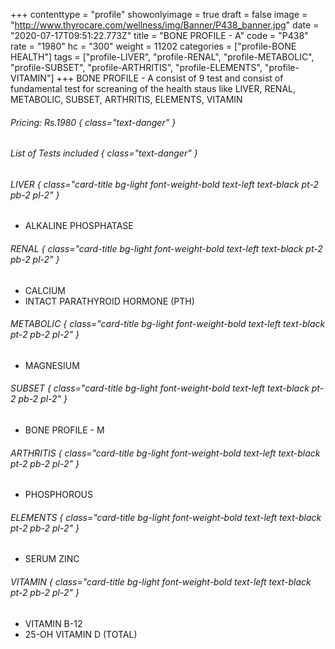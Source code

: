 +++
contenttype = "profile"
showonlyimage = true
draft = false
image = "http://www.thyrocare.com/wellness/img/Banner/P438_banner.jpg"
date = "2020-07-17T09:51:22.773Z"
title = "BONE PROFILE - A"
code = "P438"
rate = "1980"
hc = "300"
weight = 11202
categories = ["profile-BONE HEALTH"]
tags = ["profile-LIVER", "profile-RENAL", "profile-METABOLIC", "profile-SUBSET", "profile-ARTHRITIS", "profile-ELEMENTS", "profile-VITAMIN"]
+++
BONE PROFILE - A consist of 9 test and consist of fundamental test for screaning of the health staus like LIVER, RENAL, METABOLIC, SUBSET, ARTHRITIS, ELEMENTS, VITAMIN
<!--more-->
###### Pricing: Rs.1980 { class="text-danger" }

###### List of Tests included { class="text-danger" }

###### LIVER { class="card-title bg-light font-weight-bold text-left text-black pt-2 pb-2 pl-2" } 
* ALKALINE PHOSPHATASE
###### RENAL { class="card-title bg-light font-weight-bold text-left text-black pt-2 pb-2 pl-2" } 
* CALCIUM
* INTACT PARATHYROID HORMONE (PTH)
###### METABOLIC { class="card-title bg-light font-weight-bold text-left text-black pt-2 pb-2 pl-2" } 
* MAGNESIUM
###### SUBSET { class="card-title bg-light font-weight-bold text-left text-black pt-2 pb-2 pl-2" } 
* BONE PROFILE - M
###### ARTHRITIS { class="card-title bg-light font-weight-bold text-left text-black pt-2 pb-2 pl-2" } 
* PHOSPHOROUS
###### ELEMENTS { class="card-title bg-light font-weight-bold text-left text-black pt-2 pb-2 pl-2" } 
* SERUM ZINC
###### VITAMIN { class="card-title bg-light font-weight-bold text-left text-black pt-2 pb-2 pl-2" } 
* VITAMIN B-12
* 25-OH VITAMIN D (TOTAL)
